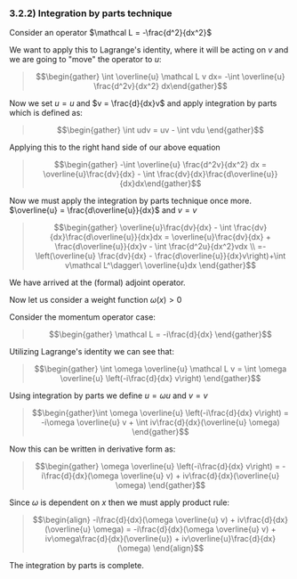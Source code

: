 ### 3.2.2) Integration by parts technique

Consider an operator $\mathcal L = -\frac{d^2}{dx^2}$

We want to apply this to Lagrange's identity, where it will be acting on $v$ and we are going to "move" the operator to $u$:

>$$\begin{gather} \int \overline{u} \mathcal L v dx= -\int \overline{u} \frac{d^2v}{dx^2} dx\end{gather}$$

Now we set $u = u$ and $v = \frac{d}{dx}v$ and apply integration by parts which is defined as:

>$$\begin{gather} \int udv = uv - \int vdu  \end{gather}$$

Applying this to the right hand side of our above equation 
>$$\begin{gather} -\int \overline{u} \frac{d^2v}{dx^2} dx = \overline{u}\frac{dv}{dx} - \int \frac{dv}{dx}\frac{d\overline{u}}{dx}dx\end{gather}$$

Now we must apply the integration by parts technique once more. $\overline{u} = \frac{d\overline{u}}{dx}$ and $v = v$

>$$\begin{gather} \overline{u}\frac{dv}{dx} - \int \frac{dv}{dx}\frac{d\overline{u}}{dx}dx = \overline{u}\frac{dv}{dx} + \frac{d\overline{u}}{dx}v - \int \frac{d^2u}{dx^2}vdx \\ =-\left(\overline{u} \frac{dv}{dx} - \frac{d\overline{u}}{dx}v\right)+\int v\mathcal L^\dagger\ \overline{u}dx \end{gather}$$

We have arrived at the (formal) adjoint operator.

Now let us consider a weight function $\omega(x) > 0$

Consider the momentum operator case: 

>$$\begin{gather} \mathcal L = -i\frac{d}{dx} \end{gather}$$

Utilizing Lagrange's identity we can see that:

>$$\begin{gather} \int \omega \overline{u} \mathcal L v = \int \omega \overline{u} \left(-i\frac{d}{dx} v\right) \end{gather}$$

Using integration by parts we define $u = \omega u$ and $v = v$

>$$\begin{gather}\int \omega \overline{u} \left(-i\frac{d}{dx} v\right) = -i\omega \overline{u} v + \int iv\frac{d}{dx}(\overline{u} \omega) \end{gather}$$

Now this can be written in derivative form as:
>$$\begin{gather} \omega \overline{u} \left(-i\frac{d}{dx} v\right) = -i\frac{d}{dx}(\omega \overline{u} v) +  iv\frac{d}{dx}(\overline{u} \omega) \end{gather}$$

Since $\omega$ is dependent on $x$ then we must apply product rule:

>$$\begin{align} -i\frac{d}{dx}(\omega \overline{u} v) +  iv\frac{d}{dx}(\overline{u} \omega) = -i\frac{d}{dx}(\omega \overline{u} v) + iv\omega\frac{d}{dx}(\overline{u}) + iv\overline{u}\frac{d}{dx}(\omega) \end{align}$$

The integration by parts is complete.